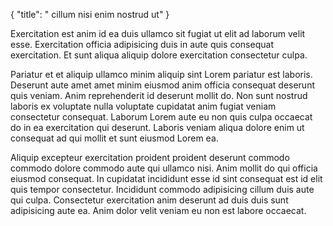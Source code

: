 {
  "title": " cillum nisi enim nostrud ut"
}

Exercitation est anim id ea duis ullamco sit fugiat ut elit ad laborum velit esse. Exercitation officia adipisicing duis in aute quis consequat exercitation. Et sunt aliqua aliquip dolore exercitation consectetur culpa.

Pariatur et et aliquip ullamco minim aliquip sint Lorem pariatur est laboris. Deserunt aute amet amet minim eiusmod anim officia consequat deserunt quis veniam. Anim reprehenderit id deserunt mollit do. Non sunt nostrud laboris ex voluptate nulla voluptate cupidatat anim fugiat veniam consectetur consequat. Laborum Lorem aute eu non quis culpa occaecat do in ea exercitation qui deserunt. Laboris veniam aliqua dolore enim ut consequat ad qui mollit et sunt eiusmod Lorem ea.

Aliquip excepteur exercitation proident proident deserunt commodo commodo dolore commodo aute qui ullamco nisi. Anim mollit do qui officia eiusmod consequat. In cupidatat incididunt esse id sint consequat est id elit quis tempor consectetur. Incididunt commodo adipisicing cillum duis aute qui culpa. Consectetur exercitation anim deserunt ad duis duis sunt adipisicing aute ea. Anim dolor velit veniam eu non est labore occaecat.